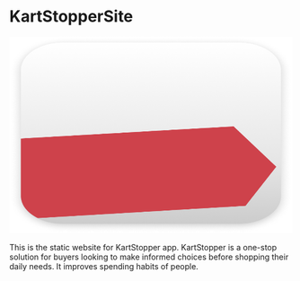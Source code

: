 # KartStopperSite

<picture>
  <source media="(min-width: 1200px)" srcset="hero-lg.png">
  <source media="(min-width: 576px)" srcset="hero-md.png">
  <img src="content/hero-sm.png" width="570px" height="350px" alt="Hero image displaying the app mockup on an iPhone 15 with a red tag image streching across the entire background width.">
</picture>

This is the static website for KartStopper app. KartStopper is a one-stop solution for buyers looking to make informed choices before shopping their daily needs. It improves spending habits of people.
